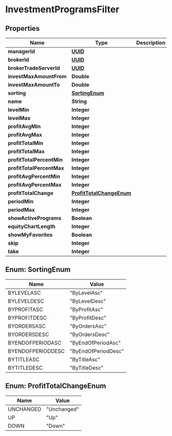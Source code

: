 
# InvestmentProgramsFilter

## Properties
Name | Type | Description | Notes
------------ | ------------- | ------------- | -------------
**managerId** | [**UUID**](UUID.md) |  |  [optional]
**brokerId** | [**UUID**](UUID.md) |  |  [optional]
**brokerTradeServerId** | [**UUID**](UUID.md) |  |  [optional]
**investMaxAmountFrom** | **Double** |  |  [optional]
**investMaxAmountTo** | **Double** |  |  [optional]
**sorting** | [**SortingEnum**](#SortingEnum) |  |  [optional]
**name** | **String** |  |  [optional]
**levelMin** | **Integer** |  |  [optional]
**levelMax** | **Integer** |  |  [optional]
**profitAvgMin** | **Integer** |  |  [optional]
**profitAvgMax** | **Integer** |  |  [optional]
**profitTotalMin** | **Integer** |  |  [optional]
**profitTotalMax** | **Integer** |  |  [optional]
**profitTotalPercentMin** | **Integer** |  |  [optional]
**profitTotalPercentMax** | **Integer** |  |  [optional]
**profitAvgPercentMin** | **Integer** |  |  [optional]
**profitAvgPercentMax** | **Integer** |  |  [optional]
**profitTotalChange** | [**ProfitTotalChangeEnum**](#ProfitTotalChangeEnum) |  |  [optional]
**periodMin** | **Integer** |  |  [optional]
**periodMax** | **Integer** |  |  [optional]
**showActivePrograms** | **Boolean** |  |  [optional]
**equityChartLength** | **Integer** |  |  [optional]
**showMyFavorites** | **Boolean** |  |  [optional]
**skip** | **Integer** |  |  [optional]
**take** | **Integer** |  |  [optional]


<a name="SortingEnum"></a>
## Enum: SortingEnum
Name | Value
---- | -----
BYLEVELASC | &quot;ByLevelAsc&quot;
BYLEVELDESC | &quot;ByLevelDesc&quot;
BYPROFITASC | &quot;ByProfitAsc&quot;
BYPROFITDESC | &quot;ByProfitDesc&quot;
BYORDERSASC | &quot;ByOrdersAsc&quot;
BYORDERSDESC | &quot;ByOrdersDesc&quot;
BYENDOFPERIODASC | &quot;ByEndOfPeriodAsc&quot;
BYENDOFPERIODDESC | &quot;ByEndOfPeriodDesc&quot;
BYTITLEASC | &quot;ByTitleAsc&quot;
BYTITLEDESC | &quot;ByTitleDesc&quot;


<a name="ProfitTotalChangeEnum"></a>
## Enum: ProfitTotalChangeEnum
Name | Value
---- | -----
UNCHANGED | &quot;Unchanged&quot;
UP | &quot;Up&quot;
DOWN | &quot;Down&quot;



